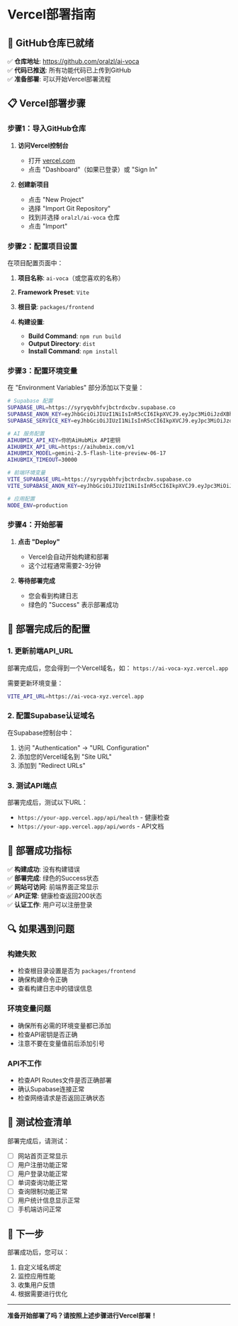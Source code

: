 # Vercel部署指南

## 🎯 GitHub仓库已就绪

✅ **仓库地址**: https://github.com/oralzl/ai-voca  
✅ **代码已推送**: 所有功能代码已上传到GitHub  
✅ **准备部署**: 可以开始Vercel部署流程

## 📋 Vercel部署步骤

### 步骤1：导入GitHub仓库

1. **访问Vercel控制台**
   - 打开 [vercel.com](https://vercel.com)
   - 点击 "Dashboard"（如果已登录）或 "Sign In"

2. **创建新项目**
   - 点击 "New Project"
   - 选择 "Import Git Repository"
   - 找到并选择 `oralzl/ai-voca` 仓库
   - 点击 "Import"

### 步骤2：配置项目设置

在项目配置页面中：

1. **项目名称**: `ai-voca`（或您喜欢的名称）

2. **Framework Preset**: `Vite`

3. **根目录**: `packages/frontend`

4. **构建设置**:
   - **Build Command**: `npm run build`
   - **Output Directory**: `dist`
   - **Install Command**: `npm install`

### 步骤3：配置环境变量

在 "Environment Variables" 部分添加以下变量：

```bash
# Supabase 配置
SUPABASE_URL=https://syryqvbhfvjbctrdxcbv.supabase.co
SUPABASE_ANON_KEY=eyJhbGciOiJIUzI1NiIsInR5cCI6IkpXVCJ9.eyJpc3MiOiJzdXBhYmFzZSIsInJlZiI6InN5cnlxdmJoZnZqYmN0cmR4Y2J2Iiwicm9sZSI6ImFub24iLCJpYXQiOjE3NTI4NTM3NDksImV4cCI6MjA2ODQyOTc0OX0.5E0H1pvs2Pv1XyT04DvDmHQuO-zsv4PdeVLMcYqFRaM
SUPABASE_SERVICE_KEY=eyJhbGciOiJIUzI1NiIsInR5cCI6IkpXVCJ9.eyJpc3MiOiJzdXBhYmFzZSIsInJlZiI6InN5cnlxdmJoZnZqYmN0cmR4Y2J2Iiwicm9sZSI6InNlcnZpY2Vfcm9sZSIsImlhdCI6MTc1Mjg1Mzc0OSwiZXhwIjoyMDY4NDI5NzQ5fQ.k0Hlshvo95jXmrsWEKYJCW3tETqz4fHLd1VAz0G8vns

# AI 服务配置
AIHUBMIX_API_KEY=你的AiHubMix API密钥
AIHUBMIX_API_URL=https://aihubmix.com/v1
AIHUBMIX_MODEL=gemini-2.5-flash-lite-preview-06-17
AIHUBMIX_TIMEOUT=30000

# 前端环境变量
VITE_SUPABASE_URL=https://syryqvbhfvjbctrdxcbv.supabase.co
VITE_SUPABASE_ANON_KEY=eyJhbGciOiJIUzI1NiIsInR5cCI6IkpXVCJ9.eyJpc3MiOiJzdXBhYmFzZSIsInJlZiI6InN5cnlxdmJoZnZqYmN0cmR4Y2J2Iiwicm9sZSI6ImFub24iLCJpYXQiOjE3NTI4NTM3NDksImV4cCI6MjA2ODQyOTc0OX0.5E0H1pvs2Pv1XyT04DvDmHQuO-zsv4PdeVLMcYqFRaM

# 应用配置
NODE_ENV=production
```

### 步骤4：开始部署

1. **点击 "Deploy"**
   - Vercel会自动开始构建和部署
   - 这个过程通常需要2-3分钟

2. **等待部署完成**
   - 您会看到构建日志
   - 绿色的 "Success" 表示部署成功

## 🔧 部署完成后的配置

### 1. 更新前端API_URL

部署完成后，您会得到一个Vercel域名，如：
`https://ai-voca-xyz.vercel.app`

需要更新环境变量：
```bash
VITE_API_URL=https://ai-voca-xyz.vercel.app
```

### 2. 配置Supabase认证域名

在Supabase控制台中：
1. 访问 "Authentication" → "URL Configuration"
2. 添加您的Vercel域名到 "Site URL"
3. 添加到 "Redirect URLs"

### 3. 测试API端点

部署完成后，测试以下URL：
- `https://your-app.vercel.app/api/health` - 健康检查
- `https://your-app.vercel.app/api/words` - API文档

## 🎉 部署成功指标

✅ **构建成功**: 没有构建错误  
✅ **部署完成**: 绿色的Success状态  
✅ **网站可访问**: 前端界面正常显示  
✅ **API正常**: 健康检查返回200状态  
✅ **认证工作**: 用户可以注册登录

## 🔍 如果遇到问题

### 构建失败
- 检查根目录设置是否为 `packages/frontend`
- 确保构建命令正确
- 查看构建日志中的错误信息

### 环境变量问题
- 确保所有必需的环境变量都已添加
- 检查API密钥是否正确
- 注意不要在变量值前后添加引号

### API不工作
- 检查API Routes文件是否正确部署
- 确认Supabase连接正常
- 检查网络请求是否返回正确状态

## 📱 测试检查清单

部署完成后，请测试：

- [ ] 网站首页正常显示
- [ ] 用户注册功能正常
- [ ] 用户登录功能正常
- [ ] 单词查询功能正常
- [ ] 查询限制功能正常
- [ ] 用户统计信息显示正常
- [ ] 手机端访问正常

## 🚀 下一步

部署成功后，您可以：
1. 自定义域名绑定
2. 监控应用性能
3. 收集用户反馈
4. 根据需要进行优化

---

**准备开始部署了吗？请按照上述步骤进行Vercel部署！**